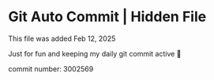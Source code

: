 # Git Auto Commit | Hidden File

This file was added Feb 12, 2025

Just for fun and keeping my daily git commit active 🤪

commit number: 3002569
